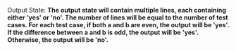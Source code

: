 Output State: **The output state will contain multiple lines, each containing either 'yes' or 'no'. The number of lines will be equal to the number of test cases. For each test case, if both a and b are even, the output will be 'yes'. If the difference between a and b is odd, the output will be 'yes'. Otherwise, the output will be 'no'.**